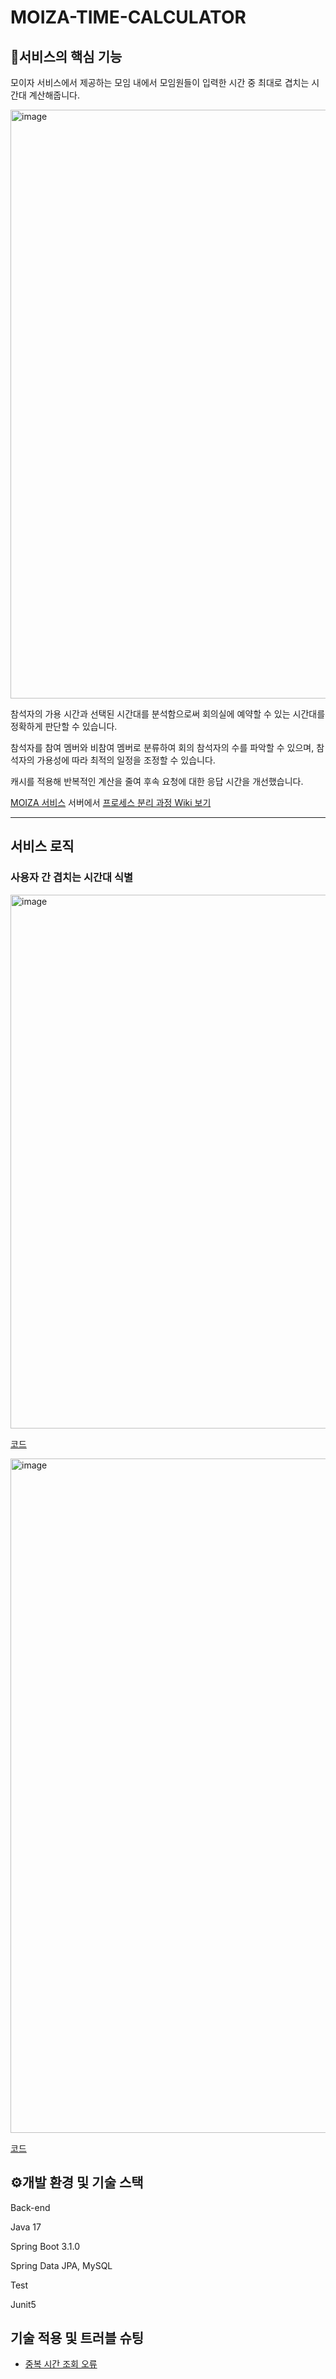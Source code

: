 # MOIZA-TIME-CALCULATOR

## 📌서비스의 핵심 기능
모이자 서비스에서 제공하는 모임 내에서 모임원들이 입력한 시간 중 최대로 겹치는 시간대 계산해줍니다.

<img width="942" alt="image" src="https://github.com/iyk2h/MOIZA-TIME-CALCULATOR/assets/17765939/ab448e27-2b4c-4a51-ae7d-833dbb11252a">

참석자의 가용 시간과 선택된 시간대를 분석함으로써 회의실에 예약할 수 있는 시간대를 정확하게 판단할 수 있습니다.

참석자를 참여 멤버와 비참여 멤버로 분류하여 회의 참석자의 수를 파악할 수 있으며, 참석자의 가용성에 따라 최적의 일정을 조정할 수 있습니다.

캐시를 적용해 반복적인 계산을 줄여 후속 요청에 대한 응답 시간을 개선했습니다.

[MOIZA 서비스](https://github.com/llBackend7/MOIZA) 서버에서 [프로세스 분리 과정 Wiki 보기](https://github.com/iyk2h/MOIZA-TIME-CALCULATOR/wiki/%EA%B2%B9%EC%B9%98%EB%8A%94-%EC%8B%9C%EA%B0%84-TOP10-%EA%B3%84%EC%82%B0-%ED%94%84%EB%A1%9C%EC%84%B8%EC%8A%A4-%EB%B6%84%EB%A6%AC-%EA%B3%BC%EC%A0%95)

---

## 서비스 로직

### 사용자 간 겹치는 시간대 식별

<img width="854" alt="image" src="https://github.com/iyk2h/MOIZA-TIME-CALCULATOR/assets/17765939/14c5bc93-5081-426e-8d15-5bd55253cb64">

[코드](https://github.com/iyk2h/MOIZA-TIME-CALCULATOR/blob/782f82a738f142b3e7f0143939d1c29b9b0c723f/src/main/java/com/ll/moizatimecalculator/boundedContext/selectedTime/service/SelectedTimeService.java#L36)

<img width="1079" alt="image" src="https://github.com/iyk2h/MOIZA-TIME-CALCULATOR/assets/17765939/a1e0bbd3-f13c-46f6-ad20-0234cb3f8989">

[코드](https://github.com/iyk2h/MOIZA-TIME-CALCULATOR/blob/782f82a738f142b3e7f0143939d1c29b9b0c723f/src/main/java/com/ll/moizatimecalculator/boundedContext/selectedTime/service/SelectedTimeService.java#L63)

## ⚙️개발 환경 및 기술 스택
Back-end

Java 17

Spring Boot 3.1.0

Spring Data JPA, MySQL

Test

Junit5

## 기술 적용 및 트러블 슈팅

- [중복 시간 조회 오류](https://github.com/iyk2h/MOIZA-TIME-CALCULATOR/wiki/%E1%84%8C%E1%85%AE%E1%86%BC%E1%84%87%E1%85%A9%E1%86%A8-%E1%84%89%E1%85%B5%E1%84%80%E1%85%A1%E1%86%AB-%E1%84%8C%E1%85%A9%E1%84%92%E1%85%AC-%E1%84%8B%E1%85%A9%E1%84%85%E1%85%B2)
